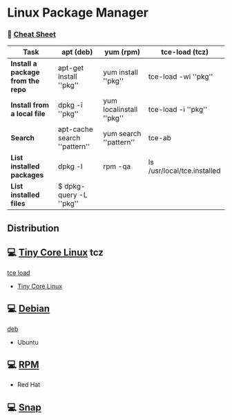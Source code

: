 

# Linux Package Manager



### :tada: [Cheat Sheet](http://wiki.tinycorelinux.net/wiki:package_management_cheat_sheet)

| Task | apt (deb) | yum (rpm) | tce-load (tcz)|
|------|-----------|-----------|---------------|
|**Install a package from the repo**|apt-get install ''pkg''|yum install ''pkg''|tce-load -wi ''pkg''|
|**Install from a local file**|dpkg -i ''pkg''|yum localinstall ''pkg''|tce-load -i ''pkg''|
|**Search**|apt-cache search ''pattern''|yum search ''pattern''|tce-ab |
|**List installed packages**|dpkg -l|rpm -qa|ls /usr/local/tce.installed|
|**List installed files**|$ dpkg-query  -L ''pkg''|||


## Distribution

## :computer: [Tiny Core Linux](tinycorelinux.net) **tcz**

[tce load](http://wiki.tinycorelinux.net/wiki:install_apps)

* [Tiny Core Linux](tinycorelinux.net)


## :computer: [Debian](https://doc.ubuntu-fr.org/dpkg)

[deb](https://doc.ubuntu-fr.org/dpkg)

* Ubuntu

## :computer: [RPM]()

* Red Hat


## :computer: [Snap]()


